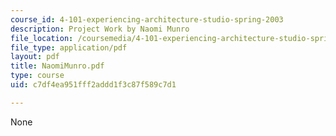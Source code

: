```yaml
---
course_id: 4-101-experiencing-architecture-studio-spring-2003
description: Project Work by Naomi Munro
file_location: /coursemedia/4-101-experiencing-architecture-studio-spring-2003/c7df4ea951fff2addd1f3c87f589c7d1_NaomiMunro.pdf
file_type: application/pdf
layout: pdf
title: NaomiMunro.pdf
type: course
uid: c7df4ea951fff2addd1f3c87f589c7d1

---
```

None